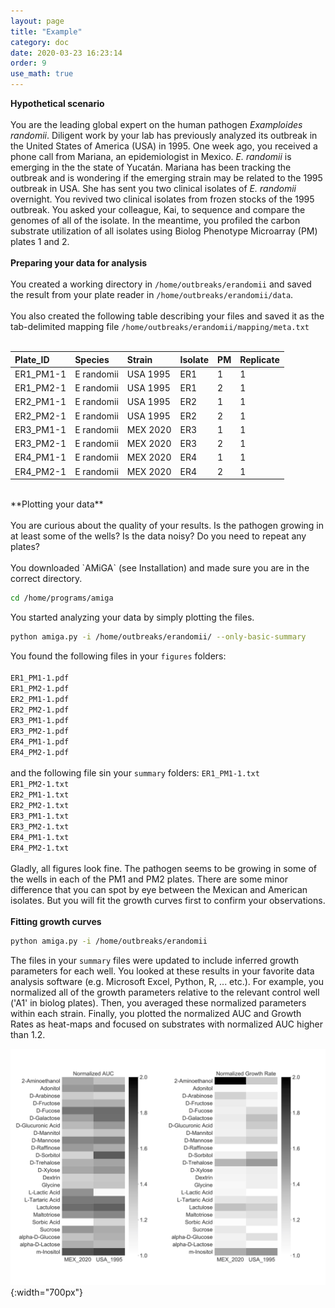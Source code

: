 ```yaml
---
layout: page
title: "Example"
category: doc
date: 2020-03-23 16:23:14
order: 9
use_math: true
---
```


**Hypothetical scenario**
<br /><br/>
You are the leading global expert on the human pathogen *Examploides randomii*. Diligent work by your lab has previously analyzed its outbreak in the United States of America (USA) in 1995. One week ago, you received a phone call from Mariana, an epidemiologist in Mexico. *E. randomii* is emerging in the the state of Yucatán. Mariana has been tracking the outbreak and is wondering if the emerging strain may be related to the 1995 outbreak in USA. She has sent you two clinical isolates of *E. randomii* overnight. You revived two clinical isolates from frozen stocks of the 1995 outbreak. You asked your colleague, Kai, to sequence and compare the genomes of all of the isolate. In the meantime, you profiled the carbon substrate utilization of all isolates using Biolog Phenotype Microarray (PM) plates 1 and 2.
<br /><br/>
**Preparing your data for analysis**
<br /><br/>
You created a working directory in `/home/outbreaks/erandomii` and saved the result from your plate reader in `/home/outbreaks/erandomii/data`.
<br /><br/>
You also created the following table describing your files and saved it as the tab-delimited mapping file `/home/outbreaks/erandomii/mapping/meta.txt`
<br /><br />

|Plate_ID|Species|Strain|Isolate|PM|Replicate|
|:---|:---|:---|:---|:---|:---|
|ER1_PM1-1|E randomii|USA 1995|ER1|1|1|
|ER1_PM2-1|E randomii|USA 1995|ER1|2|1|
|ER2_PM1-1|E randomii|USA 1995|ER2|1|1|
|ER2_PM2-1|E randomii|USA 1995|ER2|2|1|
|ER3_PM1-1|E randomii|MEX 2020|ER3|1|1|
|ER3_PM2-1|E randomii|MEX 2020|ER3|2|1|
|ER4_PM1-1|E randomii|MEX 2020|ER4|1|1|
|ER4_PM2-1|E randomii|MEX 2020|ER4|2|1|

<br />
**Plotting your data**
<br /><br/>
You are curious about the quality of your results. Is the pathogen growing in at least some of the wells? Is the data noisy? Do you need to repeat any plates?
<br /><br/>
You downloaded `AMiGA` (see Installation) and made sure you are in the correct directory.

```bash
cd /home/programs/amiga
```

You started analyzing your data by simply plotting the files.

```bash
python amiga.py -i /home/outbreaks/erandomii/ --only-basic-summary
```

You found the following files in your `figures` folders:
<br /><br/>
`ER1_PM1-1.pdf`<br/>
`ER1_PM2-1.pdf`<br/>
`ER2_PM1-1.pdf`<br/>
`ER2_PM2-1.pdf`<br/>
`ER3_PM1-1.pdf`<br/>
`ER3_PM2-1.pdf`<br/>
`ER4_PM1-1.pdf`<br/>
`ER4_PM2-1.pdf`<br/>
<br/>
and the following file sin your `summary` folders:
`ER1_PM1-1.txt`<br/>
`ER1_PM2-1.txt`<br/>
`ER2_PM1-1.txt`<br/>
`ER2_PM2-1.txt`<br/>
`ER3_PM1-1.txt`<br/>
`ER3_PM2-1.txt`<br/>
`ER4_PM1-1.txt`<br/>
`ER4_PM2-1.txt`<br/>
<br />
Gladly, all figures look fine. The pathogen seems to be growing in some of the wells in each of the PM1 and PM2 plates. There are some minor difference that you can spot by eye between the Mexican and American isolates. But you will fit the growth curves first to confirm your observations.
<br /><br/>
**Fitting growth curves**

```bash
python amiga.py -i /home/outbreaks/erandomii
```

The files in your `summary` files were updated to include inferred growth parameters for each well. You looked at these results in your favorite data analysis software (e.g. Microsoft Excel, Python, R, ... etc.). For example, you normalized all of the growth parameters relative to the relevant control well ('A1' in biolog plates). Then, you averaged these normalized parameters within each strain. Finally, you plotted the normalized AUC and Growth Rates  as heat-maps and focused on substrates with normalized AUC higher than 1.2.

![amiga directory tree example](../assets/img/heatmaps.png){:width="700px"}


<br />
